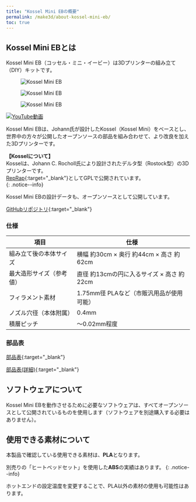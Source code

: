 ```yaml
---
title: "Kossel Mini EBの概要"
permalink: /make3d/about-kossel-mini-eb/
toc: true
---
```

## Kossel Mini EBとは

Kossel Mini EB（コッセル・ミニ・イービー）は3Dプリンターの組み立て（DIY）キットです。

<figure>
  <img src="{{ '/assets/images/make3d/001/KosselMiniEB.jpg' | relative_url }}" alt="Kossel Mini EB">
</figure>

<figure>
  <img src="{{ '/assets/images/make3d/001/KosselMiniEB2.jpg' | relative_url }}" alt="Kossel Mini EB">
</figure>

<figure>
  <img src="{{ '/assets/images/make3d/001/KosselMiniEB3.jpg' | relative_url }}" alt="Kossel Mini EB">
</figure>

[![YouTube動画](https://img.youtube.com/vi/sJtYJfl0eDg/0.jpg)](https://www.youtube.com/watch?v=sJtYJfl0eDg "Kossel Mini EB")

Kossel Mini EBは、Johann氏が設計したKossel（Kossel Mini）をベースとし、世界中の方々が公開したオープンソースの部品を組み合わせて、より改良を加えた3Dプリンターです。

**【Kosselについて】**  
Kosselは、Johann C. Rocholl氏により設計されたデルタ型（Rostock型）の3Dプリンターです。  
[RepRap](http://reprap.org/wiki/Kossel){:target="_blank"}としてGPLで公開されています。  
{: .notice--info} 

Kossel Mini EBの設計データも、オープンソースとして公開しています。

[GitHubリポジトリ](https://github.com/EastBackCorporation/kossel){:target="_blank"}

### 仕様

| 項目 | 仕様 |
| --- | --- |
| 組み立て後の本体サイズ | 横幅 約30cm × 奥行 約44cm × 高さ 約62cm |
| 最大造形サイズ（参考値） | 直径 約13cmの円に入るサイズ × 高さ 約22cm |
| フィラメント素材 | 1.75mm径 PLAなど（市販汎用品が使用可能） |
| ノズル穴径（本体附属） | 0.4mm |
| 積層ピッチ | 〜0.02mm程度 |

### 部品表

[部品表](/archives/assets/images/make3d/001/kossel_mini_eb_bom.pdf){:target="_blank"}

[部品表(詳細)](/archives/assets/images/make3d/001/kossel_mini_eb_bom_details.pdf){:target="_blank"}


## ソフトウェアについて

Kossel Mini EBを動作させるために必要なソフトウェアは、すべてオープンソースとして公開されているものを使用します（ソフトウェアを別途購入する必要はありません）。

## 使用できる素材について

本製品で確認している使用できる素材は、**PLA**となります。

別売りの「ヒートベッドセット」を使用した**ABS**の実績はあります。
{: .notice--info} 

ホットエンドの設定温度を変更することで、PLA以外の素材の使用も可能性はあります。
